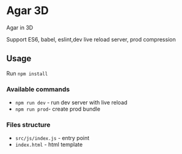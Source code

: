 # Agar 3D
Agar in 3D

Support ES6, babel, eslint,dev live reload server, prod compression
## Usage
Run `npm install`
### Available commands  
  * `npm run dev` - run dev server with live reload  
  * `npm run prod`- create prod bundle    
### Files structure
  * `src/js/index.js` - entry point  
  * `index.html` - html template  